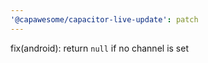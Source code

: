 ```yaml
---
'@capawesome/capacitor-live-update': patch
---
```


fix(android): return `null` if no channel is set
